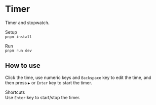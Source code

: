 # Timer

Timer and stopwatch.

Setup  
`pnpm install`

Run  
`pnpm run dev`

## How to use

Click the time, use numeric keys and `Backspace` key to edit the time, and then press `▶︎` or `Enter` key to start the timer.

Shortcuts  
Use `Enter` key to start/stop the timer.

